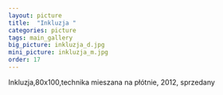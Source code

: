 ```yaml
---
layout: picture
title:  "Inkluzja "
categories: picture
tags: main_gallery
big_picture: inkluzja_d.jpg
mini_picture: inkluzja_m.jpg
order: 17
---
```

Inkluzja,80x100,technika mieszana na płótnie, 2012, sprzedany
